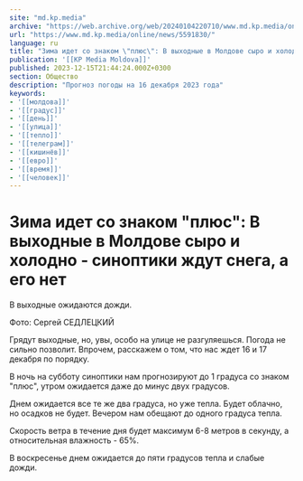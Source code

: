 ```yaml
---
site: "md.kp.media"
archive: "https://web.archive.org/web/20240104220710/www.md.kp.media/online/news/5591830/"
url: "https://www.md.kp.media/online/news/5591830/"
language: ru
title: "Зима идет со знаком \"плюс\": В выходные в Молдове сыро и холодно - синоптики ждут снега, а его нет"
publication: '[[KP Media Moldova]]'
published: 2023-12-15T21:44:24.000Z+0300
section: Общество
description: "Прогноз погоды на 16 декабря 2023 года"
keywords:
- '[[молдова]]'
- '[[градус]]'
- '[[день]]'
- '[[улица]]'
- '[[тепло]]'
- '[[телеграм]]'
- '[[кишинёв]]'
- '[[евро]]'
- '[[время]]'
- '[[человек]]'
---
```


# Зима идет со знаком "плюс": В выходные в Молдове сыро и холодно - синоптики ждут снега, а его нет

В выходные ожидаются дожди.

Фото: Сергей СЕДЛЕЦКИЙ

Грядут выходные, но, увы, особо на улице не разгуляешься. Погода не сильно позволит. Впрочем, расскажем о том, что нас ждет 16 и 17 декабря по порядку.

В ночь на субботу синоптики нам прогнозируют до 1 градуса со знаком "плюс", утром ожидается даже до минус двух градусов.

Днем ожидается все те же два градуса, но уже тепла. Будет облачно, но осадков не будет. Вечером нам обещают до одного градуса тепла.

Скорость ветра в течение дня будет максимум 6-8 метров в секунду, а относительная влажность - 65%.

В воскресенье днем ожидается до пяти градусов тепла и слабые дожди.